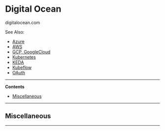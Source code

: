# Digital Ocean

digitalocean.com

See Also:

  - [Azure](Azure.md)
  - [AWS](AWS.md)
  - [GCP, GoogleCloud](GoogleCloud.md)
  - [Kubernetes](Kubernetes.md)
  - [KEDA](KEDA.md)
  - [Kubeflow](Kubeflow.md)
  - [OAuth](OAuth.md)

---

**Contents**

 - [Miscellaneous](DigitalOcean.md#miscellaneous)

---

## Miscellaneous

---
